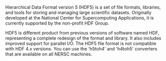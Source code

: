 Hierarchical Data Format version 5 (HDF5) is a set of file formats,
libraries, and tools for storing and managing large scientific
datasets. Originally developed at the National Center for
Supercomputing Applications, it is currently supported by the
non-profit HDF Group.

HDF5 is different product from previous versions of software named
HDF, representing a complete redesign of the format and library.  It
also includes improved support for parallel I/O. The HDF5 file format
is not compatible with HDF 4.x versions. You can use the 'h5toh4' and
'h4toh5' converters that are available on all NERSC machines.
